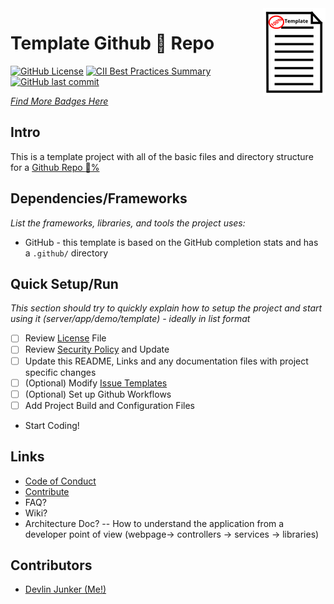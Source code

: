 <img align="right" width="100" height="140" src="https://github.com/devlinjunker/template.github/blob/master/img/logo-small.png">

# Template Github :100: Repo

[![GitHub License](https://img.shields.io/github/license/devlinjunker/template.github)](https://github.com/devlinjunker/template.github/blob/master/LICENSE)
[![CII Best Practices Summary](https://img.shields.io/cii/summary/4287?label=core-infrastructure)](https://bestpractices.coreinfrastructure.org/en/projects/4287)
[![GitHub last commit](https://img.shields.io/github/last-commit/devlinjunker/template.github)](https://github.com/devlinjunker/template.github/commits/master)

_[Find More Badges Here](https://shields.io/)_

## Intro

This is a template project with all of the basic files and directory structure for a [Github Repo :100:%](../../community)

## Dependencies/Frameworks
_List the frameworks, libraries, and tools the project uses:_

- GitHub - this template is based on the GitHub completion stats and has a `.github/` directory

## Quick Setup/Run

_This section should try to quickly explain how to setup the project and start using it (server/app/demo/template) - ideally in list format_
 - [ ] Review [License](LICENSE) File
 - [ ] Review [Security Policy](SECURITY.md) and Update
 - [ ] Update this README, Links and any documentation files with project specific changes
 - [ ] (Optional) Modify [Issue Templates](.github/ISSUE_TEMPLATE/)
 - [ ] (Optional) Set up Github Workflows
 - [ ] Add Project Build and Configuration Files
 - Start Coding!

## Links

- [Code of Conduct](CODE_OF_CONDUCT.md)
- [Contribute](CONTRIBUTING.md)
- FAQ?
- Wiki?
- Architecture Doc? -- How to understand the application from a developer point of view (webpage-> controllers -> services -> libraries)

## Contributors

- [Devlin Junker (Me!)](mailto:devlinjunker@gmail.com)
